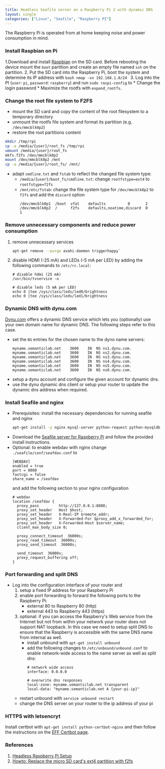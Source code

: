 ```yaml
--- 
title: Headless Seafile server on a Raspberry Pi 2 with dynamic DNS
layout: single
categories: ["Linux", "Seafile", "Raspberry PI"]
--- 
```


The Raspberry Pi is operated from at home keeping noise and power consumption in mind.


### Install Raspbian on Pi

 1.Download and install [Raspbian](https://www.raspberrypi.org/downloads/raspbian/) on the SD card. Before rebooting the device mount the `boot` partition and create an empty file named `ssh` on the partition.
 2. Put the SD card into the Raspberry Pi, boot the system and determine its IP address with
    ```bash
    nmap -sn 192.168.1.0/24
    ```
 3. Log into the PI (`user`: `pi`, `password`: `raspberry`) and run `sudo raspi-config` to
    * Change the login password
    * Maximize the rootfs with `expand_rootfs`.

### Change the root file system to F2FS

  * mount the SD card and copy the content of the root filesystem to a temporary directory
  * unmount the rootfs file system and format its partition (e.g. `/dev/mmcblk0p2`)
  * restore the root partitions content

  ```bash
  mkdir /tmp/rpi
  cp -a /media/{user}/root_fs /tmp/rpi
  umount /media/{user}/root_fs
  mkfs.f2fs /dev/mmcblk0p2
  mount /dev/mmcblk0p2 /mnt
  cp -a /media/{user}/root_fs/ /mnt/
  ```

  * adapt `cmdline.txt` and `fstab` to reflect the changed file system type:
    * `/media/{user}/boot_fs/cmdline.txt`: change `rootfstype=ext4` to `rootfstype=f2fs`
    * `/mnt/etc/fstab`: change the file system type for `/dev/mmcblk0p2` to `f2fs` and add the `discard` option
      ```
      /dev/mmcblk0p1  /boot  vfat    defaults          0       2
      /dev/mmcblk0p2  /      f2fs    defaults,noatime,discard  0       1
      ```

### Remove unnecessary components and reduce power consumption

 1. remove unnecessary services
    ```bash
    apt-get remove --purge avahi-daemon triggerhappy`
    ```
 2. disable HDMI (-25 mA) and LEDs (-5 mA per LED) by adding the following commands to `/etc/rc.local`:
    ```
    # disable hdmi (25 mA)
    /usr/bin/tvservice -o
    
    # disable leds (5 mA per LED)
    echo 0 |tee /sys/class/leds/led0/brightness
    echo 0 |tee /sys/class/leds/led1/brightness
    ```

### Dynamic DNS with dynu.com
[Dynu.com](https://www.dynu.com/) offers a dynamic DNS service which lets you (optionally) use your own domain name for dynamic DNS. The following steps refer to this case.

* set the `NS` entries for the chosen name to the dyno name servers:
  ```
  myname.semanticlab.net    3600    IN  NS ns1.dynu.com.
  myname.semanticlab.net    3600    IN  NS ns2.dynu.com.
  myname.semanticlab.net    3600    IN  NS ns3.dynu.com.
  myname.semanticlab.net    3600    IN  NS ns4.dynu.com.
  myname.semanticlab.net    3600    IN  NS ns5.dynu.com.
  myname.semanticlab.net    3600    IN  NS ns6.dynu.com.
  ```
* setup a dynu account and configure the given account for dynamic dns.
* use the dynu dynamic dns client or setup your router to update the dynamic dns address when required.


### Install Seafile and nginx

* Prerequisites: install the necessary dependencies for running seafile and nginx
  ```bash
  apt-get install -y nginx mysql-server python-request python-mysqldb python-pil
  ```
* Download the [Seafile server for Raspberry Pi](https://www.seafile.com/en/download/) and follow the provided install instructions.
* Optional: to enable webdav with nginx change `./seafile/conf/seafdav.conf` to
  ```
  [WEBDAV]
  enabled = true
  port = 8080
  fastcgi = false
  share_name = /seafdav
  ```
  and add the following section to your nginx configuration
  ```
  # webdav
  location /seafdav {
  	proxy_pass         http://127.0.0.1:8080;
  	proxy_set_header   Host $host;
  	proxy_set_header   X-Real-IP $remote_addr;
  	proxy_set_header   X-Forwarded-For $proxy_add_x_forwarded_for;
  	proxy_set_header   X-Forwarded-Host $server_name;
  	client_max_body_size 0;
  
  	proxy_connect_timeout  36000s;
  	proxy_read_timeout  36000s;
  	proxy_send_timeout  36000s;
  
  	send_timeout  36000s;
    proxy_request_buffering off;
  }
  ```

### Port forwarding and split DNS

* Log into the configuration interface of your router and
  1. setup a fixed IP address for your Raspberry Pi
  2. enable port forwarding to forward the following ports to the Raspberry Pi:
     * external 80 to Raspberry 80 (http)
     * external 443 to Raspberry 443 (https)
  3. optional: if you can access the Raspberry's Web service from the Internet but not from within your network your router does not support NAT loopback. In this case we need to setup split DNS to ensure that the Raspberry is accessible with the same DNS name from internal as well.
     * install unbound with `apt-get install unbound`
     * add the following changes to `/etc/unbound/unbound.conf` to enable network-wide access to the name server as well as split dns:
       ```
       # network wide access
       interface: 0.0.0.0
        
       # overwrite dns responses
       local-zone: myname.semanticlab.net transparent
       local-data: "myname.semanticlab.net A {your-pi-ip}"
       ```
    * restart unbound with `service unbound restart` 
    * change the DNS server on your router to the ip address of your pi


### HTTPS with letsencryt

Install certbot with `apt-get install python-certbot-nginx` and then follow the instructions on the [EFF Certbot page](https://certbot.eff.org/).


### References

 1. [Headless Raspberry Pi Setup](https://hackernoon.com/raspberry-pi-headless-install-462ccabd75d0)
 2. [Howto: Replace the micro SD card's ext4 partition with f2fs](http://whitehorseplanet.org/gate/topics/documentation/public/howto_ext4_to_f2fs_root_partition_raspi.html)
